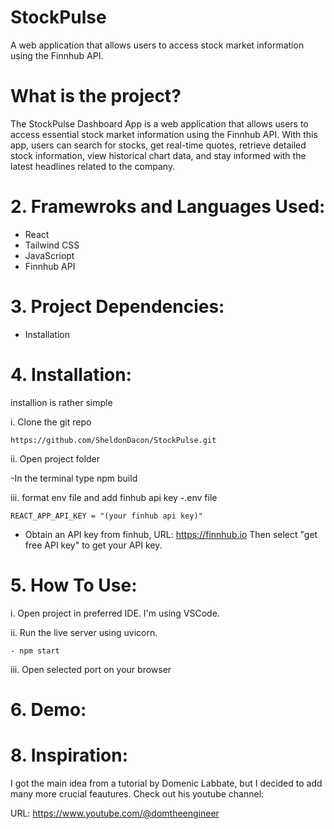 # StockPulse
A web application that allows users to access stock market information using the Finnhub API. 


# What is the project?

The StockPulse Dashboard App is a web application that allows users to access essential stock market information using the Finnhub API. With this app, users can search for stocks, get real-time quotes, retrieve detailed stock information, view historical chart data, and stay informed with the latest headlines related to the company.


# 2. Framewroks and Languages Used:

- React
- Tailwind CSS
- JavaScriopt
- Finnhub API

# 3. Project Dependencies:

 - Installation

  


# 4. Installation:

installion is rather simple

i. Clone the git repo

```
https://github.com/SheldonDacon/StockPulse.git
```

ii. Open project folder

-In the terminal type npm build

iii. format env file and add finhub api key
-.env file
```
REACT_APP_API_KEY = "(your finhub api key)"
```

-  Obtain an API key from finhub, URL: https://finnhub.io Then select "get free API key" to get your API key.


# 5. How To Use:

i. Open project in preferred IDE. I'm using VSCode.

ii. Run the live server using uvicorn.

```commandline
- npm start
```

iii. Open selected port on your browser


# 6. Demo:









# 8. Inspiration:

I got the main idea from a  tutorial by Domenic Labbate, but I decided  to add many more crucial feautures. Check out his youtube channel:

URL: https://www.youtube.com/@domtheengineer
